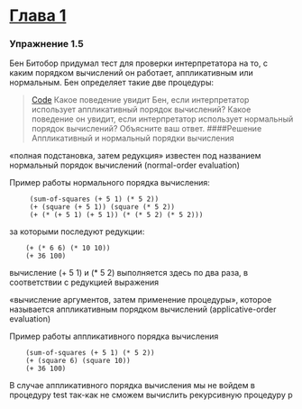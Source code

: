 # [Глава 1](../index.md#Глава-1-Построение-абстракций-с-помощью-процедур)

### Упражнение 1.5
Бен Битобор придумал тест для проверки интерпретатора на то, с каким порядком вычислений он работает, аппликативным или нормальным. Бен определяет такие две процедуры:
> [Code](../../src/chapter1/1.5.rkt) 
Какое поведение увидит Бен, если интерпретатор использует аппликативный порядок вычислений? Какое поведение он увидит, если интерпретатор использует нормальный порядок вычислений? Объясните ваш ответ. 
####Решение
Аппликативный и нормальный порядки вычисления

«полная подстановка, затем редукция» известен под названием нормальный порядок вычислений (normal-order evaluation)

Пример работы нормального порядка вычисления:
```
     (sum-of-squares (+ 5 1) (* 5 2))
     (+ (square (+ 5 1)) (square (* 5 2))
     (+ (* (+ 5 1) (+ 5 1)) (* (* 5 2) (* 5 2)))
```
за которыми последуют редукции:
```
    (+ (* 6 6) (* 10 10))
    (+ 36 100)
```
вычисление (+ 5 1) и (* 5 2) выполняется здесь по два раза, в соответствии с редукцией выражения

«вычисление аргументов, затем применение процедуры», которое называется аппликативным порядком вычислений (applicative-order evaluation)

Пример работы аппликативного порядка вычисления
```
    (sum-of-squares (+ 5 1) (* 5 2))
    (+ (square 6) (square 10))
    (+ 36 100)
```
В случае аппликативного порядка вычисления мы не войдем в процедуру test так-как не сможем вычислить рекурсивную процедуру p
